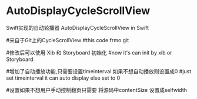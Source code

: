# AutoDisplayCycleScrollView

Swift实现的自动轮播器
AutoDisplayCycleScrollView in Swift

#来自于Git上的CycleScrollView
#this code frmo git

#修改后可以使用 Xib 和 Storyboard 初始化
#now it's can init by xib or Storyboard

#增加了自动播放功能,只需要设置timeinterval 如果不想自动播放则设置成0 
#just set timeinterval it can auto display  else set to 0

#设置如果不想用户手动控制翻页只需要 将源码中contentSize 设置成selfwidth
